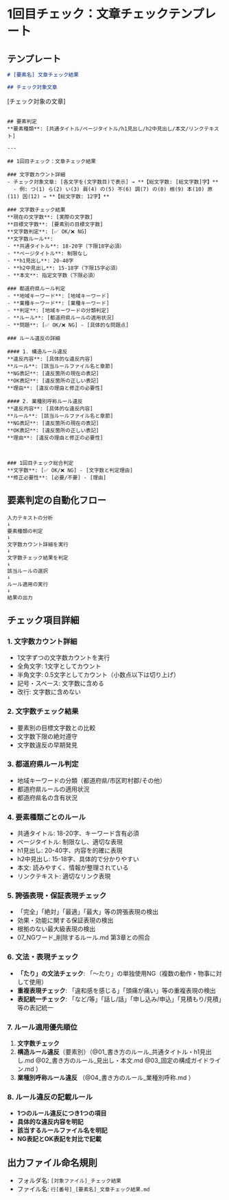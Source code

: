 # 1回目チェック：文章チェックテンプレート

## テンプレート

```markdown
# [要素名] 文章チェック結果

## チェック対象文章
```
[チェック対象の文章]
```

## 要素判定
**要素種類**: [共通タイトル/ページタイトル/h1見出し/h2中見出し/本文/リンクテキスト]

---

## 1回目チェック：文章チェック結果

### 文字数カウント詳細
- チェック対象文章: [各文字を(文字数目)で表示] → **【総文字数: [総文字数]字】**
  - 例: つ(1) ら(2) い(3) 肩(4) の(5) 不(6) 調(7) の(8) 根(9) 本(10) 原(11) 因(12) → **【総文字数: 12字】**

### 文字数チェック結果
**現在の文字数**: [実際の文字数]
**目標文字数**: [要素別の目標文字数]
**文字数判定**: [✅ OK/❌ NG]
**文字数ルール**:
- **共通タイトル**: 18-20字（下限18字必須）
- **ページタイトル**: 制限なし
- **h1見出し**: 20-40字
- **h2中見出し**: 15-18字（下限15字必須）
- **本文**: 指定文字数（下限必須）

### 都道府県ルール判定
- **地域キーワード**: [地域キーワード]
- **業種キーワード**: [業種キーワード]
- **判定**: [地域キーワードの分類判定]
- **ルール**: [都道府県ルールの適用状況]
- **問題**: [✅ OK/❌ NG] - [具体的な問題点]

### ルール違反の詳細

#### 1. 構造ルール違反
**違反内容**: [具体的な違反内容]
**ルール**: [該当ルールファイル名と章節]
**NG表記**: [違反箇所の現在の表記]
**OK表記**: [違反箇所の正しい表記]
**理由**: [違反の理由と修正の必要性]

#### 2. 業種別呼称ルール違反
**違反内容**: [具体的な違反内容]
**ルール**: [該当ルールファイル名と章節]
**NG表記**: [違反箇所の現在の表記]
**OK表記**: [違反箇所の正しい表記]
**理由**: [違反の理由と修正の必要性]



### 1回目チェック総合判定
**文字数**: [✅ OK/❌ NG] - [文字数と判定理由]
**修正必要性**: [必要/不要] - [理由]
```

## 要素判定の自動化フロー

```
入力テキストの分析
↓
要素種類の判定
↓
文字数カウント詳細を実行
↓
文字数チェック結果を判定
↓
該当ルールの選択
↓
ルール適用の実行
↓
結果の出力
```

## チェック項目詳細

### 1. 文字数カウント詳細
- 1文字ずつの文字数カウントを実行
- 全角文字: 1文字としてカウント
- 半角文字: 0.5文字としてカウント（小数点以下は切り上げ）
- 記号・スペース: 文字数に含める
- 改行: 文字数に含めない

### 2. 文字数チェック結果
- 要素別の目標文字数との比較
- 文字数下限の絶対遵守
- 文字数違反の早期発見

### 3. 都道府県ルール判定
- 地域キーワードの分類（都道府県/市区町村郡/その他）
- 都道府県ルールの適用状況
- 都道府県名の含有状況

### 4. 要素種類ごとのルール
- 共通タイトル: 18-20字、キーワード含有必須
- ページタイトル: 制限なし、適切な表現
- h1見出し: 20-40字、内容を的確に表現
- h2中見出し: 15-18字、具体的で分かりやすい
- 本文: 読みやすく、情報が整理されている
- リンクテキスト: 適切なリンク表現

### 5. 誇張表現・保証表現チェック
- 「完全」「絶対」「最適」「最大」等の誇張表現の検出
- 効果・効能に関する保証表現の検出
- 根拠のない最大級表現の検出
- 07_NGワード_削除するルール.md 第3章との照合

### 6. 文法・表現チェック
- **「たり」の文法チェック**: 「〜たり」の単独使用NG（複数の動作・物事に対して使用）
- **重複表現チェック**: 「違和感を感じる」「頭痛が痛い」等の重複表現の検出
- **表記統一チェック**: 「など/等」「話し/話」「申し込み/申込」「見積もり/見積」等の表記統一

### 7. ルール適用優先順位
1. **文字数チェック**
2. **構造ルール違反**（要素別）（@01_書き方のルール_共通タイトル・h1見出し.md  @02_書き方のルール_見出し・本文.md  @03_固定の構成ガイドライン.md  ）
3. **業種別呼称ルール違反** （@04_書き方のルール_業種別呼称.md  ）

### 8. ルール違反の記載ルール
- **1つのルール違反につき1つの項目**
- **具体的な違反内容を明記**
- **該当するルールファイル名を明記**
- **NG表記とOK表記を対比で記載**

## 出力ファイル命名規則
- フォルダ名: `[対象ファイル]_チェック結果`
- ファイル名: `行[番号]_[要素名]_文章チェック結果.md`
